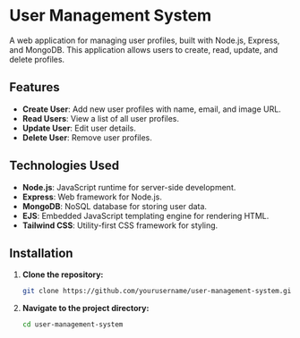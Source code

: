 # User Management System

A web application for managing user profiles, built with Node.js, Express, and MongoDB. This application allows users to create, read, update, and delete profiles.

## Features

- **Create User**: Add new user profiles with name, email, and image URL.
- **Read Users**: View a list of all user profiles.
- **Update User**: Edit user details.
- **Delete User**: Remove user profiles.

## Technologies Used

- **Node.js**: JavaScript runtime for server-side development.
- **Express**: Web framework for Node.js.
- **MongoDB**: NoSQL database for storing user data.
- **EJS**: Embedded JavaScript templating engine for rendering HTML.
- **Tailwind CSS**: Utility-first CSS framework for styling.

## Installation

1. **Clone the repository:**

   ```bash
   git clone https://github.com/yourusername/user-management-system.git
   ```
   
2. **Navigate to the project directory:**

   ```bash
   cd user-management-system
   ```

